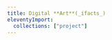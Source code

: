 ```yaml
---
title: Digital **Art**(_ifacts_)
eleventyImport:
  collections: ["project"]
---
```


<div webc:is="project-grid"
  :@list="collections.project"
></div>
